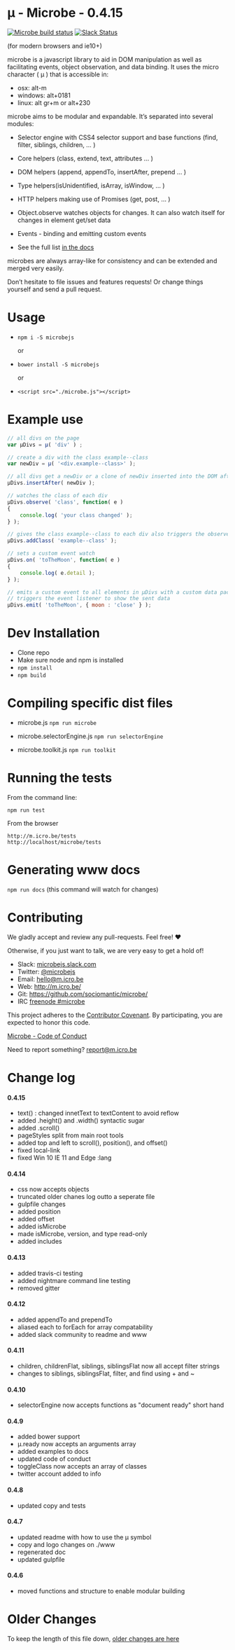 µ - Microbe - 0.4.15
====================

[![Microbe build status](https://travis-ci.org/sociomantic/microbe.svg)](https://travis-ci.org)  [![Slack Status](https://microbejs-slackin.herokuapp.com/badge.svg)](https://microbejs-slackin.herokuapp.com)

(for modern browsers and ie10+)

microbe is a javascript library to aid in DOM manipulation as well as facilitating events, object observation, and data binding. It uses the micro character ( µ ) that is accessible in:

+ osx: alt-m
+ windows: alt+0181
+ linux: alt gr+m or alt+230

microbe aims to be modular and expandable. It’s separated into several modules:

+ Selector engine with CSS4 selector support and base functions (find, filter, siblings, children, … )

+ Core helpers (class, extend, text, attributes … )

+ DOM helpers (append, appendTo, insertAfter, prepend … )

+ Type helpers(isUnidentified, isArray, isWindow, … )

+ HTTP helpers making use of Promises (get, post, … )

+ Object.observe watches objects for changes. It can also watch itself for changes in element get/set data

+ Events - binding and emitting custom events

+ See the full list [in the docs](http://m.icro.be/doc)


microbes are always array-like for consistency and can be extended and merged very easily.


Don’t hesitate to file issues and features requests! Or change things yourself and send a pull request.



Usage
=====

- `npm i -S microbejs`

    or

- `bower install -S microbejs`

    or

- `<script src="./microbe.js"></script>`


Example use
===========


```javascript
// all divs on the page
var µDivs = µ( 'div' ) ;

// create a div with the class example--class
var newDiv = µ( '<div.example--class>' );

// all divs get a newDiv or a clone of newDiv inserted into the DOM after them
µDivs.insertAfter( newDiv );

// watches the class of each div
µDivs.observe( 'class', function( e )
{
    console.log( 'your class changed' );
} );

// gives the class example--class to each div also triggers the observe fuctions
µDivs.addClass( 'example--class' );

// sets a custom event watch
µDivs.on( 'toTheMoon', function( e )
{
    console.log( e.detail );
} );

// emits a custom event to all elements in µDivs with a custom data packet.
// triggers the event listener to show the sent data
µDivs.emit( 'toTheMoon', { moon : 'close' } );
```


Dev Installation
================

-  Clone repo
-  Make sure node and npm is installed
- `npm install`
- `npm build`


Compiling specific dist files
========================

- microbe.js
```npm run microbe```

- microbe.selectorEngine.js
```npm run selectorEngine```

- microbe.toolkit.js
```npm run toolkit```


Running the tests
=================

From the command line:

```
npm run test
```

From the browser

```
http://m.icro.be/tests
http://localhost/microbe/tests
```


Generating www docs
===================

```npm run docs```
(this command will watch for changes)


Contributing
============

We gladly accept and review any pull-requests. Feel free! :heart:

Otherwise, if you just want to talk, we are very easy to get a hold of!

+ Slack:          [microbejs.slack.com](https://microbejs.slack.com)
+ Twitter:        <a href="https://www.twitter.com/microbejs" target="_blank">@microbejs</a>
+ Email:          [hello@m.icro.be](hello@m.icro.be)
+ Web:            <a href="http://m.icro.be/" target="_blank">http://m.icro.be/</a>
+ Git:            <a href="https://github.com/sociomantic/microbe/" target="_blank">https://github.com/sociomantic/microbe/</a>
+ IRC             <a href="https://kiwiirc.com/client/chat.freenode.net:+6697/#microbe">freenode #microbe</a>



This project adheres to the [Contributor Covenant](http://contributor-covenant.org/). By participating, you are expected to honor this code.

[Microbe - Code of Conduct](https://github.com/sociomantic/microbe/blob/master/CODE_OF_CONDUCT.md)

Need to report something? [report@m.icro.be](report@m.icro.be)


Change log
==========

#### 0.4.15

+ text() : changed innetText to textContent to avoid reflow
+ added .height() and .width() syntactic sugar
+ added .scroll()
+ pageStyles split from main root tools
+ added top and left to scroll(), position(), and offset()
+ fixed local-link
+ fixed Win 10 IE 11 and Edge :lang


#### 0.4.14

+ css now accepts objects
+ truncated older chanes log outto a seperate file
+ gulpfile changes
+ added position
+ added offset
+ added isMicrobe
+ made isMicrobe, version, and type read-only
+ added includes


#### 0.4.13

+ added travis-ci testing
+ added nightmare command line testing
+ removed gitter


#### 0.4.12

+ added appendTo and prependTo
+ aliased each to forEach for array compatability
+ added slack community to readme and www


#### 0.4.11

+ children, childrenFlat, siblings, siblingsFlat now all accept filter strings
+ changes to siblings, siblingsFlat, filter, and find using + and ~


#### 0.4.10

+ selectorEngine now accepts functions as "document ready" short hand


#### 0.4.9

+ added bower support
+ µ.ready now accepts an arguments array
+ added examples to docs
+ updated code of conduct
+ toggleClass now accepts an array of classes
+ twitter account added to info


#### 0.4.8

+ updated copy and tests


#### 0.4.7

 + updated readme with how to use the µ symbol
 + copy and logo changes on ./www
 + regenerated doc
 + updated gulpfile


#### 0.4.6

+ moved functions and structure to enable modular building



Older Changes
=============

To keep the length of this file down, [older changes are here](./older_changes.md)
